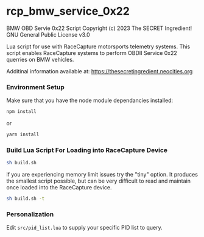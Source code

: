 # rcp_bmw_service_0x22
BMW OBD Servie 0x22 Script
Copyright (c) 2023 The SECRET Ingredient!
GNU General Public License v3.0

Lua script for use with RaceCapture motorsports telemetry systems. This script enables RaceCapture systems to perform OBDII Service 0x22 querries on BMW vehicles.

Additinal information available at: https://thesecretingredient.neocities.org

### Environment Setup

Make sure that you have the node module dependancies installed:

```sh
npm install
```

or

```sh
yarn install
```

### Build Lua Script For Loading into RaceCapture Device

```sh
sh build.sh
```

if you are experiencing memory limit issues try the "tiny" option. It produces the smallest script possible, but can be very difficult to read and maintain once loaded into the RaceCapture device.

```sh
sh build.sh -t
```

### Personalization

Edit `src/pid_list.lua` to supply your specific PID list to query.
